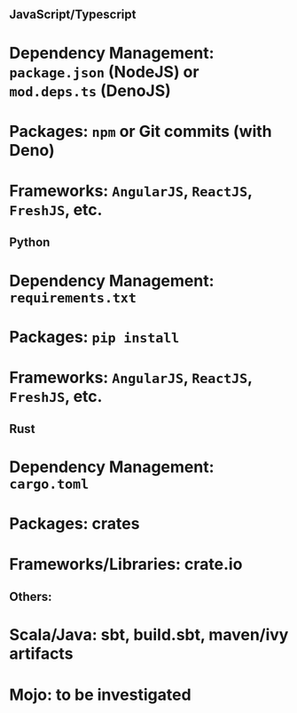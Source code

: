 ## JavaScript/Typescript
# Dependency Management: `package.json` (NodeJS) or `mod.deps.ts` (DenoJS)
# Packages: `npm` or Git commits (with Deno)
# Frameworks: `AngularJS`, `ReactJS`, `FreshJS`, etc.

## Python
# Dependency Management: `requirements.txt`
# Packages: `pip install`
# Frameworks: `AngularJS`, `ReactJS`, `FreshJS`, etc.

## Rust
# Dependency Management: `cargo.toml`
# Packages: crates
# Frameworks/Libraries: crate.io

## Others:
# Scala/Java: sbt, build.sbt, maven/ivy artifacts
# Mojo: to be investigated
